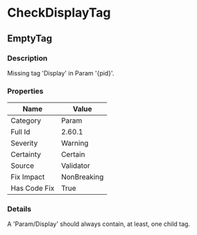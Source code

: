 ﻿---  
uid: Validator_2_60_1  
---

# CheckDisplayTag

## EmptyTag

### Description

Missing tag 'Display' in Param '{pid}'.

### Properties

| Name         | Value       |
| ------------ | ----------- |
| Category     | Param       |
| Full Id      | 2.60.1      |
| Severity     | Warning     |
| Certainty    | Certain     |
| Source       | Validator   |
| Fix Impact   | NonBreaking |
| Has Code Fix | True        |

### Details

A 'Param\/Display' should always contain, at least, one child tag.
